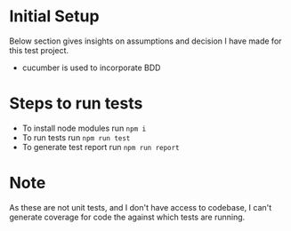 Initial Setup
====================
Below section gives insights on assumptions and decision I have made for this test project.

- cucumber is used to incorporate BDD


# Steps to run tests
- To install node modules run `npm i`
- To run tests run `npm run test`
- To generate test report run `npm run report`

# Note
As these are not unit tests, and I don't have access to codebase, I can't generate coverage for code the against which tests are running.
